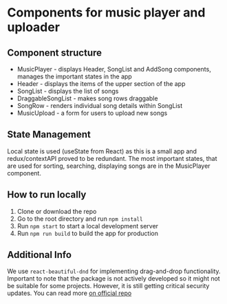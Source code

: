 # Components for music player and uploader

## Component structure

- MusicPlayer - displays Header, SongList and AddSong components, manages the important states in the app
- Header - displays the items of the upper section of the app
- SongList - displays the list of songs
- DraggableSongList - makes song rows draggable
- SongRow - renders individual song details within SongList
- MusicUpload - a form for users to upload new songs

## State Management

Local state is used (useState from React) as this is a small app and redux/contextAPI proved to be redundant. The most important states, that are used for sorting, searching, displaying songs are in the MusicPlayer component.

## How to run locally

1. Clone or download the repo
2. Go to the root directory and run `npm install`
3. Run `npm start` to start a local development server
4. Run `npm run build` to build the app for production

## Additional Info

We use `react-beautiful-dnd` for implementing drag-and-drop functionality. Important to note that the package is not actively developed so it might not be suitable for some projects. However, it is still getting critical security updates. You can read more [on official repo](https://github.com/atlassian/react-beautiful-dnd)
